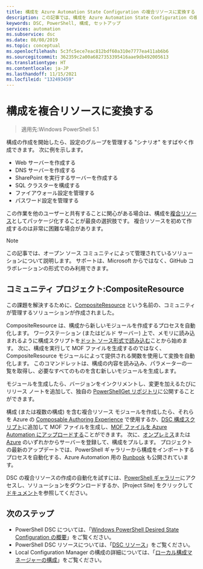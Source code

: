 ```yaml
---
title: 構成を Azure Automation State Configuration の複合リソースに変換する
description: この記事では、構成を Azure Automation State Configuration の複合リソースに変換する方法について説明します。
keywords: DSC, PowerShell, 構成, セットアップ
services: automation
ms.subservice: dsc
ms.date: 08/08/2019
ms.topic: conceptual
ms.openlocfilehash: 5c3fc5ece7eac812bdf60a310e7777ea411ab6b6
ms.sourcegitcommit: 362359c2a00a6827353395416aae9db492005613
ms.translationtype: HT
ms.contentlocale: ja-JP
ms.lasthandoff: 11/15/2021
ms.locfileid: "132493459"
---
```

# <a name="convert-configurations-to-composite-resources"></a>構成を複合リソースに変換する

> 適用先:Windows PowerShell 5.1

構成の作成を開始したら、設定のグループを管理する "シナリオ" をすばやく作成できます。
次に例を示します。

- Web サーバーを作成する
- DNS サーバーを作成する
- SharePoint を実行するサーバーを作成する
- SQL クラスターを構成する
- ファイアウォール設定を管理する
- パスワード設定を管理する

この作業を他のユーザーと共有することに関心がある場合は、構成を[複合リソース](/powershell/scripting/dsc/resources/authoringresourcecomposite)としてパッケージ化することが最良の選択肢です。
複合リソースを初めて作成するのは非常に困難な場合があります。

> [!NOTE]
> この記事では、オープン ソース コミュニティによって管理されているソリューションについて説明します。
> サポートは、Microsoft からではなく、GitHub コラボレーションの形式でのみ利用できます。

## <a name="community-project-compositeresource"></a>コミュニティ プロジェクト:CompositeResource

この課題を解決するために、[CompositeResource](https://github.com/microsoft/compositeresource) という名前の、コミュニティが管理するソリューションが作成されました。

CompositeResource は、構成から新しいモジュールを作成するプロセスを自動化します。
ワークステーション (またはビルド サーバー) 上で、メモリに読み込まれるように構成スクリプトを[ドット ソース形式で読み込む](https://devblogs.microsoft.com/scripting/how-to-reuse-windows-powershell-functions-in-scripts/)ことから始めます。
次に、構成を実行して MOF ファイルを生成するのではなく、CompositeResource モジュールによって提供される関数を使用して変換を自動化します。
このコマンドレットは、構成の内容を読み込み、パラメーターの一覧を取得し、必要なすべてのものを含む新しいモジュールを生成します。

モジュールを生成したら、バージョンをインクリメントし、変更を加えるたびにリリース ノートを追加して、独自の [PowerShellGet リポジトリ](https://powershellexplained.com/2018-03-03-Powershell-Using-a-NuGet-server-for-a-PSRepository/?utm_source=blog&utm_medium=blog&utm_content=psscriptrepo)に公開することができます。

構成 (または複数の構成) を含む複合リソース モジュールを作成したら、それらを Azure の [Composable Authoring Experience](./tutorial-configure-servers-desired-state.md#create-and-upload-a-configuration-to-azure-automation) で使用するか、[DSC 構成スクリプト](./compose-configurationwithcompositeresources.md)に追加して MOF ファイルを生成し、[MOF ファイルを Azure Automation にアップロードする](/powershell/scripting/dsc/configurations/configurations)ことができます。
次に、[オンプレミス](./automation-dsc-onboarding.md#enable-physicalvirtual-linux-machines)または [Azure](./automation-dsc-onboarding.md#enable-azure-vms) のいずれかからサーバーを登録して、構成をプルします。
プロジェクトの最新のアップデートでは、PowerShell ギャラリーから構成をインポートするプロセスを自動化する、Azure Automation 用の [Runbook](https://www.powershellgallery.com/packages?q=DscGallerySamples) も公開されています。

DSC の複合リソースの作成の自動化を試すには、[PowerShell ギャラリー](https://www.powershellgallery.com/packages/compositeresource/)にアクセスし、ソリューションをダウンロードするか、[Project Site] をクリックして[ドキュメント](https://github.com/microsoft/compositeresource)を参照してください。

## <a name="next-steps"></a>次のステップ

- PowerShell DSC については、「[Windows PowerShell Desired State Configuration の概要](/powershell/scripting/dsc/overview/overview)」をご覧ください。
- PowerShell DSC リソースについては、「[DSC リソース](/powershell/scripting/dsc/resources/resources)」をご覧ください。
- Local Configuration Manager の構成の詳細については、「[ローカル構成マネージャーの構成](/powershell/scripting/dsc/managing-nodes/metaconfig)」をご覧ください。
